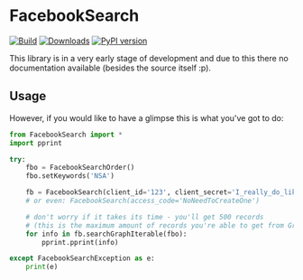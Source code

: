 # FacebookSearch
[![Build](https://api.travis-ci.org/ckoepp/FacebookSearch.png?branch=master)](https://travis-ci.org/ckoepp/FacebookSearch/branches) [![Downloads](https://pypip.in/d/FacebookSearch/badge.png)](https://crate.io/packages/FacebookSearch/) [![PyPI version](https://pypip.in/v/FacebookSearch/badge.png)](https://crate.io/packages/FacebookSearch/)

This library is in a very early stage of development and due to this there no documentation available (besides the source itself :p).

## Usage
However, if you would like to have a glimpse this is what you've got to do:
```python
from FacebookSearch import *
import pprint

try:
    fbo = FacebookSearchOrder()
    fbo.setKeywords('NSA')

    fb = FacebookSearch(client_id='123', client_secret='I_really_do_like_spiderman_undies')
    # or even: FacebookSearch(access_code='NoNeedToCreateOne')

    # don't worry if it takes its time - you'll get 500 records
    # (this is the maximum amount of records you're able to get from Graph API)
    for info in fb.searchGraphIterable(fbo):
        pprint.pprint(info)

except FacebookSearchException as e:
    print(e)
```
